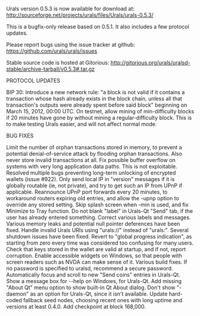 Urals version 0.5.3 is now available for download at:
http://sourceforge.net/projects/urals/files/Urals/urals-0.5.3/

This is a bugfix-only release based on 0.5.1.
It also includes a few protocol updates.

Please report bugs using the issue tracker at github:
https://github.com/urals/urals/issues

Stable source code is hosted at Gitorious:
http://gitorious.org/urals/uralsd-stable/archive-tarball/v0.5.3#.tar.gz

PROTOCOL UPDATES

BIP 30: Introduce a new network rule: "a block is not valid if it contains a transaction whose hash already exists in the block chain, unless all that transaction's outputs were already spent before said block" beginning on March 15, 2012, 00:00 UTC.
On testnet, allow mining of min-difficulty blocks if 20 minutes have gone by without mining a regular-difficulty block. This is to make testing Urals easier, and will not affect normal mode.

BUG FIXES

Limit the number of orphan transactions stored in memory, to prevent a potential denial-of-service attack by flooding orphan transactions. Also never store invalid transactions at all.
Fix possible buffer overflow on systems with very long application data paths. This is not exploitable.
Resolved multiple bugs preventing long-term unlocking of encrypted wallets
(issue #922).
Only send local IP in "version" messages if it is globally routable (ie, not private), and try to get such an IP from UPnP if applicable.
Reannounce UPnP port forwards every 20 minutes, to workaround routers expiring old entries, and allow the -upnp option to override any stored setting.
Skip splash screen when -min is used, and fix Minimize to Tray function.
Do not blank "label" in Urals-Qt "Send" tab, if the user has already entered something.
Correct various labels and messages.
Various memory leaks and potential null pointer deferences have been fixed.
Handle invalid Urals URIs using "urals://" instead of "urals:".
Several shutdown issues have been fixed.
Revert to "global progress indication", as starting from zero every time was considered too confusing for many users.
Check that keys stored in the wallet are valid at startup, and if not, report corruption.
Enable accessible widgets on Windows, so that people with screen readers such as NVDA can make sense of it.
Various build fixes.
If no password is specified to uralsd, recommend a secure password.
Automatically focus and scroll to new "Send coins" entries in Urals-Qt.
Show a message box for --help on Windows, for Urals-Qt.
Add missing "About Qt" menu option to show built-in Qt About dialog.
Don't show "-daemon" as an option for Urals-Qt, since it isn't available.
Update hard-coded fallback seed nodes, choosing recent ones with long uptime and versions at least 0.4.0.
Add checkpoint at block 168,000.

